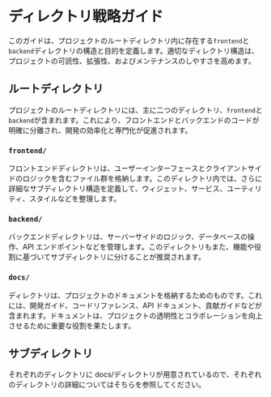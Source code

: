 # ディレクトリ戦略ガイド

このガイドは、プロジェクトのルートディレクトリ内に存在する`frontend`と`backend`ディレクトリの構造と目的を定義します。適切なディレクトリ構造は、プロジェクトの可読性、拡張性、およびメンテナンスのしやすさを高めます。

## ルートディレクトリ

プロジェクトのルートディレクトリには、主に二つのディレクトリ、`frontend`と`backend`が含まれます。これにより、フロントエンドとバックエンドのコードが明確に分離され、開発の効率化と専門化が促進されます。

### `frontend/`

フロントエンドディレクトリは、ユーザーインターフェースとクライアントサイドのロジックを含むファイル群を格納します。このディレクトリ内では、さらに詳細なサブディレクトリ構造を定義して、ウィジェット、サービス、ユーティリティ、スタイルなどを整理します。

### `backend/`

バックエンドディレクトリは、サーバーサイドのロジック、データベースの操作、API エンドポイントなどを管理します。このディレクトリもまた、機能や役割に基づいてサブディレクトリに分けることが推奨されます。

### `docs/`

ディレクトリは、プロジェクトのドキュメントを格納するためのものです。これには、開発ガイド、コードリファレンス、API ドキュメント、貢献ガイドなどが含まれます。ドキュメントは、プロジェクトの透明性とコラボレーションを向上させるために重要な役割を果たします。

## サブディレクトリ

それぞれのディレクトリに docs/ディレクトリが用意されているので、それぞれのディレクトリの詳細についてはそちらを参照してください。

